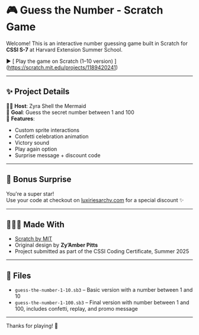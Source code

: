 # 🎮 Guess the Number - Scratch Game


Welcome! This is an interactive number guessing game built in Scratch for **CSSI S-7** at Harvard Extension Summer School.

▶️ [ Play the game on Scratch (1–10 version) ] (https://scratch.mit.edu/projects/1189420241)

---

## ✨ Project Details

🧜‍♀️ **Host**: Zyra Shell the Mermaid  
🎯 **Goal**: Guess the secret number between 1 and 100  
🎉 **Features**:
- Custom sprite interactions
- Confetti celebration animation
- Victory sound
- Play again option
- Surprise message + discount code

---

## 🪩 Bonus Surprise

You're a super star!  
Use your code at checkout on [luxiriesarchv.com](https://luxiriesarchv.com) for a special discount ✨

---

## 👩🏽‍💻 Made With

- [Scratch by MIT](https://scratch.mit.edu)
- Original design by **Zy’Amber Pitts**
- Project submitted as part of the CSSI Coding Certificate, Summer 2025

---

## 📁 Files


- `guess-the-number-1-10.sb3` – Basic version with a number between 1 and 10
- `guess-the-number-1-100.sb3` – Final version with number between 1 and 100, includes confetti, replay, and promo message


---

Thanks for playing! 💜
